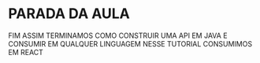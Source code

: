 # PARADA DA AULA
   FIM ASSIM TERMINAMOS COMO CONSTRUIR UMA API EM JAVA E CONSUMIR EM QUALQUER LINGUAGEM NESSE
   TUTORIAL CONSUMIMOS EM REACT
    